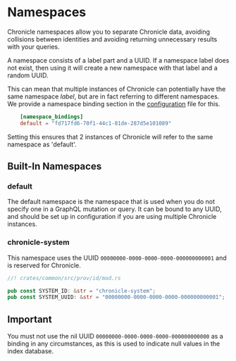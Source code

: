 # Namespaces

Chronicle namespaces allow you to separate Chronicle data, avoiding collisions
between identities and avoiding returning unnecessary results with your queries.

A namespace consists of a label part and a UUID. If a namespace label does not
exist, then using it will create a new namespace with that label and a random
UUID.

This can mean that multiple instances of Chronicle can potentially have the same
namespace _label_, but are in fact referring to different namespaces. We provide
a namespace binding section in the [configuration](/config) file for this.

```toml
    [namespace_bindings]
    default = "fd717fd6-70f1-44c1-81de-287d5e101089"
```

Setting this ensures that 2 instances of Chronicle will refer to the same
namespace as 'default'.

## Built-In Namespaces

### default

The default namespace is the namespace that is used when you do not specify one
in a GraphQL mutation or query. It can be bound to any UUID, and should be set
up in configuration if you are using multiple Chronicle instances.

### chronicle-system

This namespace uses the UUID `00000000-0000-0000-0000-000000000001` and is
reserved for Chronicle.

```rust
//! crates/common/src/prov/id/mod.rs

pub const SYSTEM_ID: &str = "chronicle-system";
pub const SYSTEM_UUID: &str = "00000000-0000-0000-0000-000000000001";
```

## Important

You must not use the nil UUID `00000000-0000-0000-0000-000000000000` as a
binding in any circumstances, as this is used to indicate null values in the
index database.
